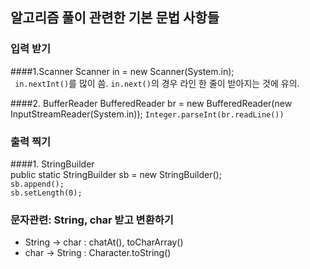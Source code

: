 
## 알고리즘 풀이 관련한 기본 문법 사항들

### 입력 받기

####1.Scanner
    Scanner in = new Scanner(System.in);  
``` in.nextInt()```를 많이 씀. ```in.next()```의 경우 라인 한 줄이 받아지는 것에 유의.

####2. BufferReader
    BufferedReader br = new BufferedReader(new InputStreamReader(System.in));
````Integer.parseInt(br.readLine())````

    
### 출력 찍기

####1. StringBuilder  
    public static StringBuilder sb = new StringBuilder();  
```sb.append();```  
```sb.setLength(0);```



###  문자관련:  String, char 받고 변환하기

- String -> char : chatAt(), toCharArray()
- char -> String : Character.toString()



